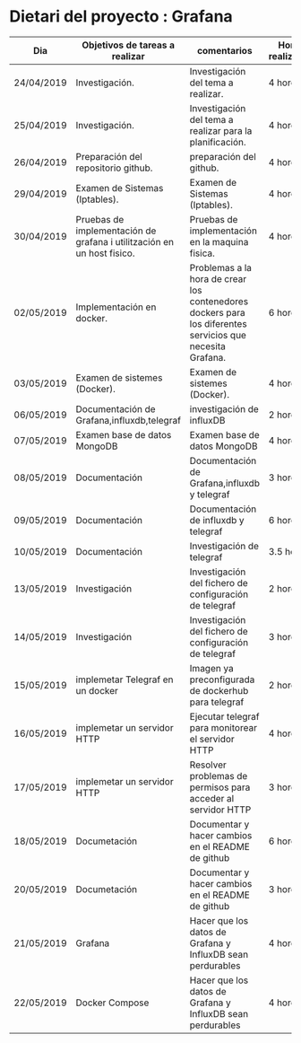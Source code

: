 # Dietari del proyecto : Grafana

Dia | Objetivos de tareas a realizar | comentarios | Horas realizadas
----|--------------------------------|------------|------------------
24/04/2019 | Investigación. | Investigación del tema a realizar. | 4 hores.
25/04/2019 | Investigación. | Investigación del tema a realizar para la planificación. | 4 hores.
26/04/2019 | Preparación del repositorio github. | preparación del github.  | 4 hores.
29/04/2019 | Examen de Sistemas (Iptables). | Examen de Sistemas (Iptables). | 4 hores.
30/04/2019 | Pruebas de implementación de grafana i utilitzación en un host fisico. | Pruebas de implementación en la maquina fisica. | 4 hores.
02/05/2019 | Implementación en docker. | Problemas a la hora de crear los contenedores dockers para los diferentes servicios que necesita Grafana. | 6 hores.
03/05/2019 | Examen de sistemes (Docker). | Examen de sistemes (Docker). | 4 hores.
06/05/2019 | Documentación de Grafana,influxdb,telegraf | investigación de influxDB | 2 hores.
07/05/2019 | Examen base de datos MongoDB | Examen base de datos MongoDB | 4 hores.
08/05/2019 | Documentación | Documentación de Grafana,influxdb y telegraf | 3 hores.
09/05/2019 | Documentación | Documentación de influxdb y telegraf | 6 hores.
10/05/2019 | Documentación | Investigación de telegraf | 3.5 hores.
13/05/2019 | Investigación | Investigación del fichero de configuración de telegraf | 2 hores.
14/05/2019 | Investigación | Investigación del fichero de configuración de telegraf | 3 hores.
15/05/2019 | implemetar Telegraf en un docker | Imagen ya preconfigurada de dockerhub para telegraf  | 2 hores.
16/05/2019 | implemetar un servidor HTTP  | Ejecutar telegraf para monitorear el servidor HTTP  | 4 hores.
17/05/2019 | implemetar un servidor HTTP  | Resolver problemas de permisos para acceder al servidor HTTP  | 3 hores.
18/05/2019 | Documetación  | Documentar y hacer cambios en el README de github  | 6 hores.
20/05/2019 | Documetación  | Documentar y hacer cambios en el README de github  | 3 hores.
21/05/2019 | Grafana  | Hacer que los datos de Grafana y InfluxDB sean perdurables  | 4 hores.
22/05/2019 | Docker Compose  | Hacer que los datos de Grafana y InfluxDB sean perdurables  | 4 hores.

